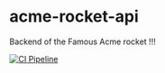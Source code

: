# acme-rocket-api
Backend of the Famous Acme rocket !!!

[![CI Pipeline](https://github.com/sabio-engineering-product/acme-rocket-api/actions/workflows/ci.yml/badge.svg)](https://github.com/sabio-engineering-product/acme-rocket-api/actions/workflows/ci.yml)